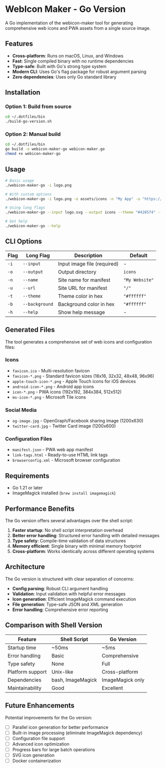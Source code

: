 # WebIcon Maker - Go Version

A Go implementation of the webicon-maker tool for generating comprehensive web icons and PWA assets from a single source image.

## Features

- **Cross-platform**: Runs on macOS, Linux, and Windows
- **Fast**: Single compiled binary with no runtime dependencies
- **Type-safe**: Built with Go's strong type system
- **Modern CLI**: Uses Go's flag package for robust argument parsing
- **Zero dependencies**: Uses only Go standard library

## Installation

### Option 1: Build from source

```bash
cd ~/.dotfiles/bin
./build-go-version.sh
```

### Option 2: Manual build

```bash
cd ~/.dotfiles/bin
go build -o webicon-maker-go webicon-maker.go
chmod +x webicon-maker-go
```

## Usage

```bash
# Basic usage
./webicon-maker-go -i logo.png

# With custom options
./webicon-maker-go -i logo.png -o assets/icons -n "My App" -u "https://example.com"

# Using long flags
./webicon-maker-go --input logo.svg --output icons --theme "#4285f4" --background "#ffffff"

# Get help
./webicon-maker-go --help
```

## CLI Options

| Flag | Long Flag | Description | Default |
|------|-----------|-------------|---------|
| `-i` | `--input` | Input image file (required) | - |
| `-o` | `--output` | Output directory | `icons` |
| `-n` | `--name` | Site name for manifest | `"My Website"` |
| `-u` | `--url` | Site URL for manifest | `"/"` |
| `-t` | `--theme` | Theme color in hex | `"#ffffff"` |
| `-b` | `--background` | Background color in hex | `"#ffffff"` |
| `-h` | `--help` | Show help message | - |

## Generated Files

The tool generates a comprehensive set of web icons and configuration files:

### Icons
- `favicon.ico` - Multi-resolution favicon
- `favicon-*.png` - Standard favicon sizes (16x16, 32x32, 48x48, 96x96)
- `apple-touch-icon-*.png` - Apple Touch icons for iOS devices
- `android-icon-*.png` - Android app icons
- `icon-*.png` - PWA icons (192x192, 384x384, 512x512)
- `ms-icon-*.png` - Microsoft Tile icons

### Social Media
- `og-image.jpg` - OpenGraph/Facebook sharing image (1200x630)
- `twitter-card.jpg` - Twitter Card image (1200x600)

### Configuration Files
- `manifest.json` - PWA web app manifest
- `link-tags.html` - Ready-to-use HTML link tags
- `browserconfig.xml` - Microsoft browser configuration

## Requirements

- Go 1.21 or later
- ImageMagick installed (`brew install imagemagick`)

## Performance Benefits

The Go version offers several advantages over the shell script:

1. **Faster startup**: No shell script interpretation overhead
2. **Better error handling**: Structured error handling with detailed messages
3. **Type safety**: Compile-time validation of data structures
4. **Memory efficient**: Single binary with minimal memory footprint
5. **Cross-platform**: Works identically across different operating systems

## Architecture

The Go version is structured with clear separation of concerns:

- **Config parsing**: Robust CLI argument handling
- **Validation**: Input validation with helpful error messages
- **Icon generation**: Efficient ImageMagick command execution
- **File generation**: Type-safe JSON and XML generation
- **Error handling**: Comprehensive error reporting

## Comparison with Shell Version

| Feature | Shell Script | Go Version |
|---------|-------------|------------|
| Startup time | ~50ms | ~5ms |
| Error handling | Basic | Comprehensive |
| Type safety | None | Full |
| Platform support | Unix-like | Cross-platform |
| Dependencies | bash, ImageMagick | ImageMagick only |
| Maintainability | Good | Excellent |

## Future Enhancements

Potential improvements for the Go version:

- [ ] Parallel icon generation for better performance
- [ ] Built-in image processing (eliminate ImageMagick dependency)
- [ ] Configuration file support
- [ ] Advanced icon optimization
- [ ] Progress bars for large batch operations
- [ ] SVG icon generation
- [ ] Docker containerization
